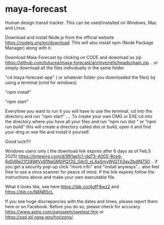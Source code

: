 # maya-forecast
Human design transit tracker. This can be used/installed on Windows, Mac and Linux.

Download and install Node.js from the official website https://nodejs.org/en/download. This will also install npm (Node Package Manager) along with it.

Download Maia-Forecast by clicking on CODE and download as zip  https://github.com/tutucea/maya-forecast/archive/refs/heads/main.zip .. or simply download all the files individually in the same folder  

"cd maya-forecast-app" ( or whatever folder you downloaded the files) by using a terminal (cmd for windows)

"npm install"

"npm start"

Everytime you want to run it you will have to use the terminal, cd into the directory and run "npm start" .... 
To create your own DMG or EXE  cd into the directory where you have all your files and run "npm run dist
" or "npm run build" this will create a directory called dist or build, open it and find your dmg or exe file and install it yourself.

Good luck!!!!



Windows users only ( the download link expires after 6 days as of Feb,5 2025) https://limewire.com/d/981ae1c1-dd73-4005-8ced-6d0d9e21f349#Vx81NaSM0PQ13S_GAr0_xLAaSmyWjQTh3av2bdIN7S0  .. if you get a security pop-up click "more info" and "install anyways"... also feel free to use a virus scanner for peace of mind. If the link expires follow the instructions above and make your own executable file.

What it looks like, see here https://ibb.co/4gfF8wz2 and https://ibb.co/N8NB5cL

If you see huge discrepancies with the dates and times, please report them here or on Facebook. Before you do so, please check for accuracy https://www.astro.com/swisseph/swetest.htm or https://ssd.jpl.nasa.gov/horizons/.


